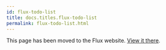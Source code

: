 ```yaml
---
id: flux-todo-list
title: docs.titles.flux-todo-list
permalink: flux-todo-list.html
---
```


This page has been moved to the Flux website. [View it there](https://facebook.github.io/flux/docs/todo-list.html).
